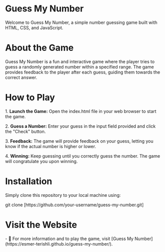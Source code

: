 <h1>Guess My Number</h1>
<p align="left">Welcome to Guess My Number, a simple number guessing game built with HTML, CSS, and JavaScript.</p>

<h1>About the Game</h1>
<p align="left">Guess My Number is a fun and interactive game where the player tries to guess a randomly generated number within a specified range. The game provides feedback to the player after each guess, guiding them towards the correct answer.</p>

<h1>How to Play</h1>
<p align="left">1. <b>Launch the Game:</b> Open the index.html file in your web browser to start the game.</p>

<p align="left">2. <b>Guess a Number:</b> Enter your guess in the input field provided and click the "Check" button.</p>

<p align="left">3. <b>Feedback:</b> The game will provide feedback on your guess, letting you know if the actual number is higher or lower.</p>

<p align="left">4. <b>Winning:</b> Keep guessing until you correctly guess the number. The game will congratulate you upon winning.</p>


<h1>Installation</h1>
<p align="left">Simply clone this repository to your local machine using:</p>
<p>git clone [https://github.com/your-username/guess-my-number.git]</p>

<h1>Visit the Website</h1>
- 📄 For more information and to play the game, visit [Guess My Number](https://esmer-terishli.github.io/guess-my-number/).
